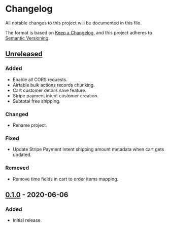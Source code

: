 # Changelog
All notable changes to this project will be documented in this file.

The format is based on [Keep a Changelog](https://keepachangelog.com/en/1.0.0/),
and this project adheres to [Semantic Versioning](https://semver.org/spec/v2.0.0.html).

## [Unreleased]
### Added
- Enable all CORS requests.
- Airtable bulk actions records chunking.
- Cart customer details save feature.
- Stripe payment intent customer creation.
- Subtotal free shipping.

### Changed
- Rename project.

### Fixed
- Update Stripe Payment Intent shipping amount metadata when cart gets updated.

### Removed
- Remove time fields in cart to order items mapping.

## [0.1.0] - 2020-06-06
### Added
- Initial release.

[Unreleased]: https://github.com/my-jam-store/stripe-payments-server/compare/0.1.0...HEAD
[0.1.0]: https://github.com/my-jam-store/stripe-payments-server/releases/tag/0.1.0
